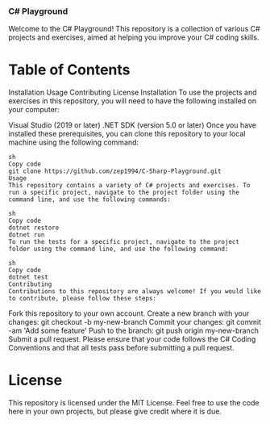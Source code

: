 ### C# Playground
Welcome to the C# Playground! This repository is a collection of various C# projects and exercises, aimed at helping you improve your C# coding skills.

# Table of Contents
Installation
Usage
Contributing
License
Installation
To use the projects and exercises in this repository, you will need to have the following installed on your computer:

Visual Studio (2019 or later)
.NET SDK (version 5.0 or later)
Once you have installed these prerequisites, you can clone this repository to your local machine using the following command:


```
sh
Copy code
git clone https://github.com/zep1994/C-Sharp-Playground.git
Usage
This repository contains a variety of C# projects and exercises. To run a specific project, navigate to the project folder using the command line, and use the following commands:

sh
Copy code
dotnet restore
dotnet run
To run the tests for a specific project, navigate to the project folder using the command line, and use the following command:

sh
Copy code
dotnet test
Contributing
Contributions to this repository are always welcome! If you would like to contribute, please follow these steps:
```


Fork this repository to your own account.
Create a new branch with your changes: git checkout -b my-new-branch
Commit your changes: git commit -am 'Add some feature'
Push to the branch: git push origin my-new-branch
Submit a pull request.
Please ensure that your code follows the C# Coding Conventions and that all tests pass before submitting a pull request.

# License
This repository is licensed under the MIT License. Feel free to use the code here in your own projects, but please give credit where it is due.



